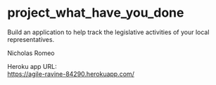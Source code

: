 # project_what_have_you_done
Build an application to help track the legislative activities of your local representatives.

Nicholas Romeo

Heroku app URL:   
https://agile-ravine-84290.herokuapp.com/
